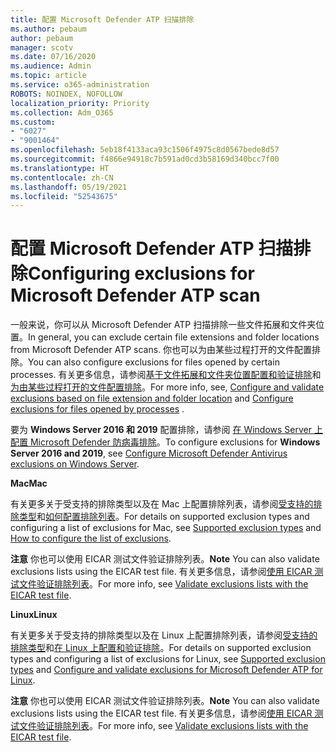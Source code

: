 ```yaml
---
title: 配置 Microsoft Defender ATP 扫描排除
ms.author: pebaum
author: pebaum
manager: scotv
ms.date: 07/16/2020
ms.audience: Admin
ms.topic: article
ms.service: o365-administration
ROBOTS: NOINDEX, NOFOLLOW
localization_priority: Priority
ms.collection: Adm_O365
ms.custom:
- "6027"
- "9001464"
ms.openlocfilehash: 5eb18f4133aca93c1506f4975c8d0567bede8d57
ms.sourcegitcommit: f4866e94918c7b591ad0cd3b58169d340bcc7f00
ms.translationtype: HT
ms.contentlocale: zh-CN
ms.lasthandoff: 05/19/2021
ms.locfileid: "52543675"
---
```

# <a name="configuring-exclusions-for-microsoft-defender-atp-scan"></a><span data-ttu-id="322bb-102">配置 Microsoft Defender ATP 扫描排除</span><span class="sxs-lookup"><span data-stu-id="322bb-102">Configuring exclusions for Microsoft Defender ATP scan</span></span>

<span data-ttu-id="322bb-103">一般来说，你可以从 Microsoft Defender ATP 扫描排除一些文件拓展和文件夹位置。</span><span class="sxs-lookup"><span data-stu-id="322bb-103">In general, you can exclude certain file extensions and folder locations from Microsoft Defender ATP scans.</span></span> <span data-ttu-id="322bb-104">你也可以为由某些过程打开的文件配置排除。</span><span class="sxs-lookup"><span data-stu-id="322bb-104">You can also configure exclusions for files opened by certain processes.</span></span> <span data-ttu-id="322bb-105">有关更多信息，请参阅[基于文件拓展和文件夹位置配置和验证排除](/windows/security/threat-protection/microsoft-defender-antivirus/configure-extension-file-exclusions-microsoft-defender-antivirus)和[为由某些过程打开的文件配置排除](/windows/security/threat-protection/microsoft-defender-antivirus/configure-process-opened-file-exclusions-microsoft-defender-antivirus)。</span><span class="sxs-lookup"><span data-stu-id="322bb-105">For more info, see, [Configure and validate exclusions based on file extension and folder location](/windows/security/threat-protection/microsoft-defender-antivirus/configure-extension-file-exclusions-microsoft-defender-antivirus) and [Configure exclusions for files opened by processes](/windows/security/threat-protection/microsoft-defender-antivirus/configure-process-opened-file-exclusions-microsoft-defender-antivirus) .</span></span>

<span data-ttu-id="322bb-106">要为 **Windows Server 2016 和 2019** 配置排除，请参阅 [在 Windows Server 上配置 Microsoft Defender 防病毒排除](/windows/security/threat-protection/microsoft-defender-antivirus/configure-server-exclusions-microsoft-defender-antivirus)。</span><span class="sxs-lookup"><span data-stu-id="322bb-106">To configure exclusions for  **Windows Server 2016 and 2019**, see [Configure Microsoft Defender Antivirus exclusions on Windows Server](/windows/security/threat-protection/microsoft-defender-antivirus/configure-server-exclusions-microsoft-defender-antivirus).</span></span>

<span data-ttu-id="322bb-107">**Mac**</span><span class="sxs-lookup"><span data-stu-id="322bb-107">**Mac**</span></span>

<span data-ttu-id="322bb-108">有关更多关于受支持的排除类型以及在 Mac 上配置排除列表，请参阅[受支持的排除类型](/windows/security/threat-protection/microsoft-defender-atp/mac-exclusions#supported-exclusion-types)和[如何配置排除列表](/windows/security/threat-protection/microsoft-defender-atp/mac-exclusions#how-to-configure-the-list-of-exclusions)。</span><span class="sxs-lookup"><span data-stu-id="322bb-108">For details on supported exclusion types and configuring a list of exclusions for Mac, see [Supported exclusion types](/windows/security/threat-protection/microsoft-defender-atp/mac-exclusions#supported-exclusion-types) and [How to configure the list of exclusions](/windows/security/threat-protection/microsoft-defender-atp/mac-exclusions#how-to-configure-the-list-of-exclusions).</span></span>

<span data-ttu-id="322bb-109">**注意** 你也可以使用 EICAR 测试文件验证排除列表。</span><span class="sxs-lookup"><span data-stu-id="322bb-109">**Note** You can also validate exclusions lists using the EICAR test file.</span></span> <span data-ttu-id="322bb-110">有关更多信息，请参阅[使用 EICAR 测试文件验证排除列表](/windows/security/threat-protection/microsoft-defender-atp/mac-exclusions#validate-exclusions-lists-with-the-eicar-test-file)。</span><span class="sxs-lookup"><span data-stu-id="322bb-110">For more info, see [Validate exclusions lists with the EICAR test file](/windows/security/threat-protection/microsoft-defender-atp/mac-exclusions#validate-exclusions-lists-with-the-eicar-test-file).</span></span> 

<span data-ttu-id="322bb-111">**Linux**</span><span class="sxs-lookup"><span data-stu-id="322bb-111">**Linux**</span></span>

<span data-ttu-id="322bb-112">有关更多关于受支持的排除类型以及在 Linux 上配置排除列表，请参阅[受支持的排除类型](/windows/security/threat-protection/microsoft-defender-atp/linux-exclusions#supported-exclusion-types)和[在 Linux 上配置和验证排除](/windows/security/threat-protection/microsoft-defender-atp/linux-exclusions)。</span><span class="sxs-lookup"><span data-stu-id="322bb-112">For details on supported exclusion types and configuring a list of exclusions for Linux, see [Supported exclusion types](/windows/security/threat-protection/microsoft-defender-atp/linux-exclusions#supported-exclusion-types) and [Configure and validate exclusions for Microsoft Defender ATP for Linux](/windows/security/threat-protection/microsoft-defender-atp/linux-exclusions).</span></span>

<span data-ttu-id="322bb-113">**注意** 你也可以使用 EICAR 测试文件验证排除列表。</span><span class="sxs-lookup"><span data-stu-id="322bb-113">**Note** You can also validate exclusions lists using the EICAR test file.</span></span> <span data-ttu-id="322bb-114">有关更多信息，请参阅[使用 EICAR 测试文件验证排除列表](/windows/security/threat-protection/microsoft-defender-atp/linux-exclusions#validate-exclusions-lists-with-the-eicar-test-file)。</span><span class="sxs-lookup"><span data-stu-id="322bb-114">For more info, see [Validate exclusions lists with the EICAR test file](/windows/security/threat-protection/microsoft-defender-atp/linux-exclusions#validate-exclusions-lists-with-the-eicar-test-file).</span></span> 